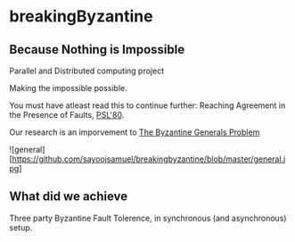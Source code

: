 # breakingByzantine
## Because Nothing is Impossible

Parallel and Distributed computing project

Making the impossible possible.  

You must have atleast read this to continue further:
Reaching Agreement in the Presence of Faults, [PSL'80](https://lamport.azurewebsites.net/pubs/reaching.pdf).

Our research is an imporvement to [The Byzantine Generals Problem ](https://www.microsoft.com/en-us/research/uploads/prod/2016/12/The-Byzantine-Generals-Problem.pdf)

![general][https://github.com/sayoojsamuel/breakingbyzantine/blob/master/general.jpg]
## What did we achieve
Three party Byzantine Fault Tolerence, in synchronous (and asynchronous) setup.


